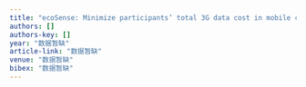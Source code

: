 ```yaml
---
title: "ecoSense: Minimize participants’ total 3G data cost in mobile crowdsensing using opportunistic relays"
authors: []
authors-key: []
year: "数据暂缺"
article-link: "数据暂缺"
venue: "数据暂缺"
bibex: "数据暂缺"
---
```

